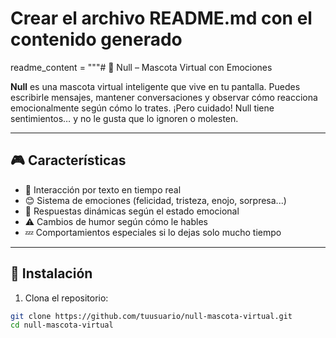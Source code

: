 # Crear el archivo README.md con el contenido generado

readme_content = """# 🧠 Null – Mascota Virtual con Emociones

**Null** es una mascota virtual inteligente que vive en tu pantalla. Puedes escribirle mensajes, mantener conversaciones y observar cómo reacciona emocionalmente según cómo lo trates. ¡Pero cuidado! Null tiene sentimientos… y no le gusta que lo ignoren o molesten.

---

## 🎮 Características

- 💬 Interacción por texto en tiempo real  
- 😊 Sistema de emociones (felicidad, tristeza, enojo, sorpresa...)  
- 🤖 Respuestas dinámicas según el estado emocional  
- ⚠️ Cambios de humor según cómo le hables  
- 💤 Comportamientos especiales si lo dejas solo mucho tiempo  

---

## 🚀 Instalación

1. Clona el repositorio:

```bash
git clone https://github.com/tuusuario/null-mascota-virtual.git
cd null-mascota-virtual

